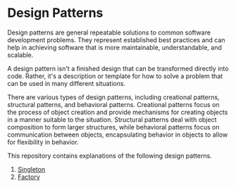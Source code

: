 # Design Patterns
Design patterns are general repeatable solutions to common software development problems. They represent established best practices and can help in achieving software that is more maintainable, understandable, and scalable.

A design pattern isn't a finished design that can be transformed directly into code. Rather, it's a description or template for how to solve a problem that can be used in many different situations.

There are various types of design patterns, including creational patterns, structural patterns, and behavioral patterns. Creational patterns focus on the process of object creation and provide mechanisms for creating objects in a manner suitable to the situation. Structural patterns deal with object composition to form larger structures, while behavioral patterns focus on communication between objects, encapsulating behavior in objects to allow for flexibility in behavior.

This repository contains explanations of the following design patterns.
1. [Singleton](https://github.com/simon-das/design-patterns/tree/master/singleton)
2. [Factory](https://github.com/simon-das/design-patterns/tree/master/factory)
